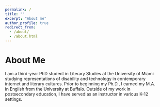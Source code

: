 ```yaml
---
permalink: /
title: ""
excerpt: "About me"
author_profile: true
redirect_from: 
  - /about/
  - /about.html
---
```


About Me
======
I am a third-year PhD student in Literary Studies at the University of Miami studying representations of disability and technology in contemporary internet and literary cultures. Prior to beginning my Ph.D., I earned my M.A. in English from the University at Buffalo. Outside of my work in postsecondary education, I have served as an instructor in various K-12 settings.



